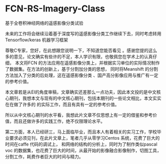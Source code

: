 # FCN-RS-Imagery-Class
基于全卷积神经网络的遥感影像分类试验

未来的工作将会继续沿着基于深度写的遥感影像分类工作继续下去，同时考虑转用Tensorflow/keras 机器学习框架

尊敬C专家，您好，在此想跟您说明一下，不知道您能否看见 。感谢您提的这么多的意见，论文确实有些许的不足，本人学识有限，也敬佩您在学术上的认真仔细，
本文将FCN 的方法应用在遥感影像分类上，并根据实习单位的实际情况制作了数据集。在方法的创新上，基于分割加分类的思想，
同时将Meanshift 的分割方法加入了分类的后处理，这在遥感影像分类 、国产高分影像应用与推广有一定的参考价值。

  本文章若是从EI的角度审稿，文章确实还差那么一点功夫，因此本文投的是中文核心期刊，我想本文与现有的中文核心期刊，包括本期刊的一些论文相比，本文实实在在做了许多的
  的实际工作，而且有具有一定的参考价值。
 
 所以从中文核心期刊的水平看，我想此片文章不仅思想上有一定的借鉴和参考价值，而且还做许多的实践工作，绝不仅限理论水平。
 
   第二方面，本人已经研三，马上面临毕业，而且本人有着相关的实习工作，学校毕业要求必须见刊，在此片文章上，笔者几乎从零学习Centos 系统，花费了巨大的时间在caffe 代码的调试上，
   和网络的结构的分析上，同时为了制作类似pascal voc 的数据集，也花费了巨大的时间，从最开始的影像融合影像制作，切图工具，分割工作，耗费作者巨大的时间与精力。
  
  
